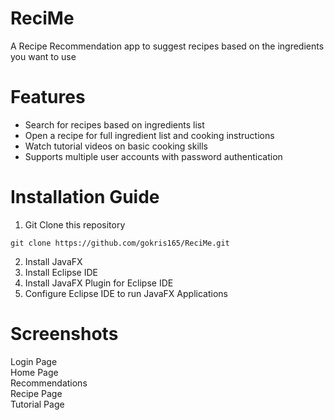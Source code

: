 # ReciMe
A Recipe Recommendation app to suggest recipes based on the ingredients you want to use

# Features
- Search for recipes based on ingredients list
- Open a recipe for full ingredient list and cooking instructions
- Watch tutorial videos on basic cooking skills
- Supports multiple user accounts with password authentication

# Installation Guide
1. Git Clone this repository
```
git clone https://github.com/gokris165/ReciMe.git
```
2. Install JavaFX
3. Install Eclipse IDE
4. Install JavaFX Plugin for Eclipse IDE
5. Configure Eclipse IDE to run JavaFX Applications

# Screenshots
Login Page <br>
Home Page <br>
Recommendations <br>
Recipe Page <br>
Tutorial Page <br>
